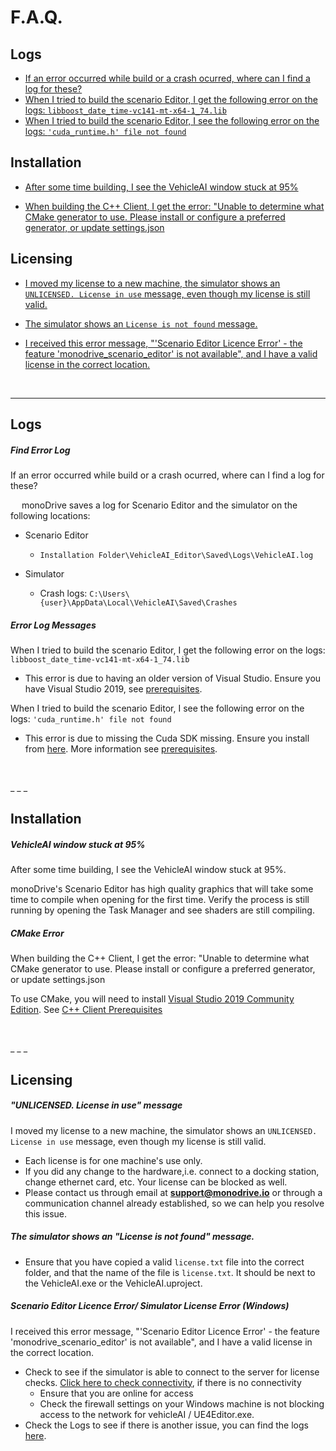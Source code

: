 # F.A.Q.   

<h2> Logs </h2>

- [ If an error occurred while build or a crash ocurred, where can I find a log for these?](./#find-error-log)
- [When I tried to build the scenario Editor, I get the following error on the logs: ```libboost_date_time-vc141-mt-x64-1_74.lib```](./#error-log-messages)
- [When I tried to build the scenario Editor, I see the following error on the logs: ```'cuda_runtime.h' file not found```](./#error-log-messages)

<h2> Installation </h2>

- [After some time building, I see the VehicleAI window stuck at 95%](./#vehicleai-window-stuck-at-95)

- [When building the C++ Client, I get the error: "Unable to determine what CMake generator to use. Please install or configure a preferred generator, or update settings.json](./#cmake-error)

<h2> Licensing </h2>

- [I moved my license to a new machine, the simulator shows an ```UNLICENSED. License in use``` message, even though my license is still valid.](./#unlicensed-license-in-use-message)
- [The simulator shows an ```License is not found``` message.](./#the-simulator-shows-an-license-is-not-found-message)

- [I received this error message, "'Scenario Editor Licence Error' - the feature 'monodrive_scenario_editor' is not available", and I have a valid license in the correct location.](./#scenario-editor-licence-error-simulator-license-error-windows)

<p>&nbsp;</p>

_ _ _ 

## Logs

##### Find Error Log

If an error occurred while build or a crash ocurred, where can I find a log for these?

&emsp; monoDrive saves a log for Scenario Editor and the simulator on the following locations:

 - Scenario Editor   
    - `Installation Folder\VehicleAI_Editor\Saved\Logs\VehicleAI.log`

 - Simulator   
    - Crash logs: `C:\Users\{user}\AppData\Local\VehicleAI\Saved\Crashes`

##### Error Log Messages

When I tried to build the scenario Editor, I get the following error on the logs: ```libboost_date_time-vc141-mt-x64-1_74.lib```

- This error is due to having an older version of Visual Studio. Ensure you have Visual Studio 2019, see [prerequisites](Getting_Started.md). 

When I tried to build the scenario Editor, I see the following error on the logs: ```'cuda_runtime.h' file not found```

-  This error is due to missing the Cuda SDK missing. Ensure you install from [here](https://developer.nvidia.com/cuda-10.2-download-archive). More information see [prerequisites](Getting_Started.md).   
<p>&nbsp;</p>
_ _ _ 

## Installation

##### VehicleAI window stuck at 95%

After some time building, I see the VehicleAI window stuck at 95%.

monoDrive's Scenario Editor has high quality graphics that will take some time to compile when opening for the first time. Verify the process is still running by opening the Task Manager and see shaders are still compiling.

##### CMake Error

When building the C++ Client, I get the error: "Unable to determine what CMake generator to use. Please install or configure a preferred generator, or update settings.json

To use CMake, you will need to install [Visual Studio 2019 Community Edition](https://visualstudio.microsoft.com/vs/community/). See [C++ Client Prerequisites](./cpp_client/cpp_quick_start.md)

<p>&nbsp;</p>
_ _ _ 

## Licensing 

##### "UNLICENSED. License in use" message

I moved my license to a new machine, the simulator shows an ```UNLICENSED. License in use``` message, even though my license is still valid.

- Each license is for one machine's use only. 
- If you did any change to the hardware,i.e. connect to a docking station, change ethernet card, etc. Your license can be blocked as well. 
- Please contact us through email at **support@monodrive.io** or through a communication channel already established, so we can help you resolve this issue. 

##### The simulator shows an "License is not found" message.

- Ensure that you have copied a valid `license.txt` file into the correct folder, and that the name of the file is `license.txt`. It should be next to the VehicleAI.exe or the VehicleAI.uproject.   

##### Scenario Editor Licence Error/ Simulator License Error (Windows)

I received this error message, "'Scenario Editor Licence Error' - the feature 'monodrive_scenario_editor' is not available", and I have a valid license in the correct location.

 - Check to see if the simulator is able to connect to the server for license checks. [Click here to check connectivity](https://api.monodrive.io/api/v1/status), if there is no connectivity
    - Ensure that you are online for access
    - Check the firewall settings on your Windows machine is not blocking access to the network for vehicleAI / UE4Editor.exe. 
- Check the Logs to see if there is another issue, you can find the logs [here]((./#find-error-log)).

<p>&nbsp;</p>
